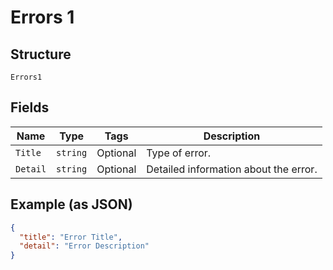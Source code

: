 
# Errors 1

## Structure

`Errors1`

## Fields

| Name | Type | Tags | Description |
|  --- | --- | --- | --- |
| `Title` | `string` | Optional | Type of error. |
| `Detail` | `string` | Optional | Detailed information about the error. |

## Example (as JSON)

```json
{
  "title": "Error Title",
  "detail": "Error Description"
}
```

